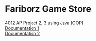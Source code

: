 # Fariborz Game Store  
4012 AP Project 2, 3 using Java (OOP)  
[Documentation 1](https://docs.google.com/document/d/1pC5piFr2L4oSX6xPFBfuMLfoZVzkzRXGhxJvSNK-SGs/edit?usp=sharing)  
[Documentation 2](https://docs.google.com/document/d/1OahsSH1X6MmyersdhQ8q5-EWvrjDK_4ZxnWIyzjKmF4/edit?usp=sharing)  
